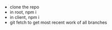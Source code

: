- clone the repo
- in root, npm i
- in client, npm i
- git fetch to get most recent work of all branches
